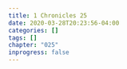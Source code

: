 ```yaml
---
title: 1 Chronicles 25
date: 2020-03-28T20:23:56-04:00
categories: []
tags: []
chapter: "025"
inprogress: false
---
```


